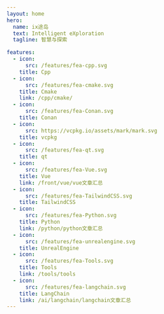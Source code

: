 ```yaml
---
layout: home
hero:
  name: ix途岛
  text: Intelligent eXploration
  tagline: 智慧与探索

features:
  - icon:
      src: /features/fea-cpp.svg
    title: Cpp
  - icon:
      src: /features/fea-cmake.svg
    title: Cmake
    link: /cpp/cmake/
  - icon:
      src: /features/fea-Conan.svg
    title: Conan
  - icon:
      src: https://vcpkg.io/assets/mark/mark.svg
    title: vcpkg
  - icon:
      src: /features/fea-qt.svg
    title: qt
  - icon:
      src: /features/fea-Vue.svg
    title: Vue
    link: /front/vue/vue文章汇总
  - icon:
      src: /features/fea-TailwindCSS.svg
    title: TailwindCSS
  - icon:
      src: /features/fea-Python.svg
    title: Python
    link: /python/python文章汇总
  - icon:
      src: /features/fea-unrealengine.svg
    title: UnrealEngine
  - icon:
      src: /features/fea-Tools.svg
    title: Tools
    link: /tools/tools
  - icon:
      src: /features/fea-langchain.svg
    title: LangChain
    link: /ai/langchain/langchain文章汇总
---
```

<Confetti />
